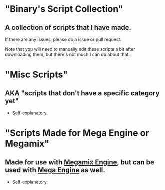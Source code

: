 # "Binary's Script Collection"
## A collection of scripts that I have made.
If there are any issues, please do a issue or pull request.

Note that you will need to manually edit these scripts a bit after downloading them, but there's not much I can do about that.

# "Misc Scripts"
## AKA "scripts that don't have a specific category yet"
* Self-explanatory.

# "Scripts Made for Mega Engine or Megamix"
## Made for use with [Megamix Engine](https://magmmlcontest.com/megamix.php), but can be used with [Mega Engine](https://www.sprites-inc.co.uk/thread-1648.html) as well.
* Self-explanatory.